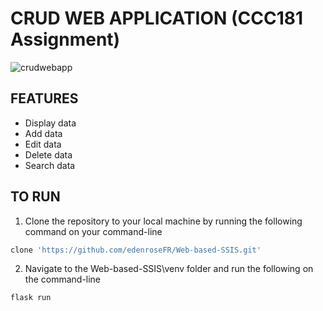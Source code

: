 # CRUD WEB APPLICATION (CCC181 Assignment)

![crudwebapp](https://github.com/edenroseFR/Web-based-SSIS/blob/main/image.PNG)
## FEATURES
- Display data
- Add data
- Edit data
- Delete data
- Search data

## TO RUN
1. Clone the repository to your local machine by running the following command on your command-line
```bash
clone 'https://github.com/edenroseFR/Web-based-SSIS.git'
```
2. Navigate to the Web-based-SSIS\venv folder and run the following on the command-line
```bash
flask run
```
